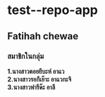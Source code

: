 # test--repo-app
## Fatihah chewae
### __สมาชิกในกลุ่ม__
__1.นางสาวตอยยีบะห์ อาแว__    
__2.นางสาวรอกีเย๊าะ อาแวกะจิ__  
__3.นางสาวฟารีด๊ะ อาลี__  
